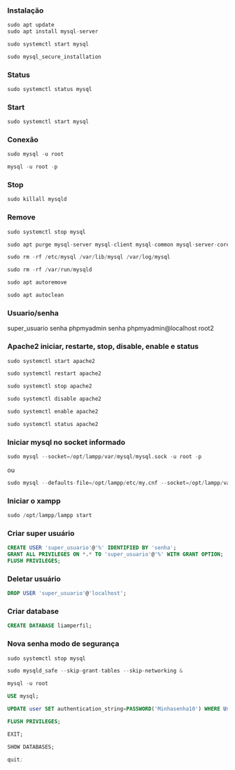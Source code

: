 ### Instalação
```s
sudo apt update
sudo apt install mysql-server
```
```s
sudo systemctl start mysql
```
```s
sudo mysql_secure_installation
```
### Status
```s
sudo systemctl status mysql
```
### Start
```s
sudo systemctl start mysql
```
### Conexão
```s
sudo mysql -u root
```
```s
mysql -u root -p
```
### Stop
```s
sudo killall mysqld
```
### Remove
```s
sudo systemctl stop mysql
```
```s
sudo apt purge mysql-server mysql-client mysql-common mysql-server-core-* mysql-client-core-*
```
```s
sudo rm -rf /etc/mysql /var/lib/mysql /var/log/mysql
```
```s
sudo rm -rf /var/run/mysqld
```
```s
sudo apt autoremove
```
```s
sudo apt autoclean
```
### Usuario/senha
super_usuario
senha
phpmyadmin
senha
phpmyadmin@localhost
root2

### Apache2 iniciar, restarte, stop, disable, enable e status
```s
sudo systemctl start apache2
```
```s
sudo systemctl restart apache2
```
```s
sudo systemctl stop apache2
```
```s
sudo systemctl disable apache2
```
```s
sudo systemctl enable apache2
```
```s
sudo systemctl status apache2
```
### Iniciar mysql no socket informado
```s
sudo mysql --socket=/opt/lampp/var/mysql/mysql.sock -u root -p
```
ou
```s
sudo mysql --defaults-file=/opt/lampp/etc/my.cnf --socket=/opt/lampp/var/mysql/mysql.sock -u root -p
```
### Iniciar o xampp
```s
sudo /opt/lampp/lampp start
```
### Criar super usuário
```sql
CREATE USER 'super_usuario'@'%' IDENTIFIED BY 'senha';
GRANT ALL PRIVILEGES ON *.* TO 'super_usuario'@'%' WITH GRANT OPTION;
FLUSH PRIVILEGES;
```
### Deletar usuário
```sql
DROP USER 'super_usuario'@'localhost';
```
### Criar database
```sql
CREATE DATABASE liamperfil;
```
### Nova senha modo de segurança
```s
sudo systemctl stop mysql
```
```s
sudo mysqld_safe --skip-grant-tables --skip-networking &
```
```s
mysql -u root
```
```sql
USE mysql;
```
```sql
UPDATE user SET authentication_string=PASSWORD('Minhasenha10') WHERE User='root';
```
```sql
FLUSH PRIVILEGES;
```
```sql
EXIT;
```
```sql
SHOW DATABASES;
```
```s
quit;
```